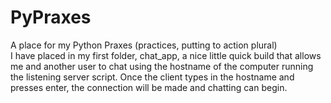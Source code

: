 # PyPraxes
A place for my Python Praxes (practices, putting to action plural)
<br>
I have placed in my first folder, chat_app, a nice little quick build that allows me and another user to chat using the hostname of the computer running the listening server script. Once the client types in the hostname and presses enter, the connection will be made and chatting can begin.
